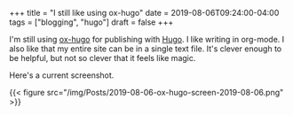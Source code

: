 +++
title = "I still like using ox-hugo"
date = 2019-08-06T09:24:00-04:00
tags = ["blogging", "hugo"]
draft = false
+++

I'm still using [ox-hugo](https://ox-hugo.scripter.co) for publishing with [Hugo](https://gohugo.io). I like writing in org-mode. I also like that my entire site can be in a single text file. It's clever enough to be helpful, but not so clever that it feels like magic.

Here's a current screenshot.

{{< figure src="/img/Posts/2019-08-06-ox-hugo-screen-2019-08-06.png" >}}
